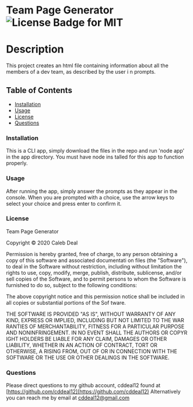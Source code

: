 # Team Page Generator ![License Badge for MIT](https://img.shields.io/badge/License-MIT-green)

# Description
This project creates an html file containing information about all the members of a dev team, as described by the user i
n prompts. 

## Table of Contents
* [Installation](#installation)
* [Usage](#usage)
* [License](#license)
* [Questions](#questions)

<a name="installation"><a>
### Installation
This is a CLI app, simply download the files in the repo and run 'node app' in the app directory. You must have node ins
talled for this app to function properly.

<a name="usage"><a>
### Usage
After running the app, simply answer the prompts as they appear in the console. When you are prompted with a choice, use 
the arrow keys to select your choice and press enter to confirm it.

<a name="license"><a>
### License
Team Page Generator

Copyright © 2020 Caleb Deal

Permission is hereby granted, free of charge, to any person obtaining a copy of this software and associated documentati
on files (the "Software"), to deal in the Software without restriction, including without limitation the rights to use,
copy, modify, merge, publish, distribute, sublicense, and/or sell copies of the Software, and to permit persons to whom
the Software is furnished to do so, subject to the following conditions:

The above copyright notice and this permission notice shall be included in all copies or substantial portions of the Sof
tware.

THE SOFTWARE IS PROVIDED "AS IS", WITHOUT WARRANTY OF ANY KIND, EXPRESS OR IMPLIED, INCLUDING BUT NOT LIMITED TO THE WAR
RANTIES OF MERCHANTABILITY, FITNESS FOR A PARTICULAR PURPOSE AND NONINFRINGEMENT. IN NO EVENT SHALL THE AUTHORS OR COPYR
IGHT HOLDERS BE LIABLE FOR ANY CLAIM, DAMAGES OR OTHER LIABILITY, WHETHER IN AN ACTION OF CONTRACT, TORT OR OTHERWISE, A
RISING FROM, OUT OF OR IN CONNECTION WITH THE SOFTWARE OR THE USE OR OTHER DEALINGS IN THE SOFTWARE.

<a name="questions"><a>
### Questions
Please direct questions to my github account, cddeal12 found at [https://github.com/cddeal12](https://github.com/cddeal12)
Alternatively you can reach me by email at cddeal12@gmail.com